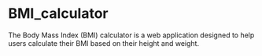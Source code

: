 # BMI_calculator
The Body Mass Index (BMI) calculator is a web application designed to help users calculate their BMI based on their height and weight.
